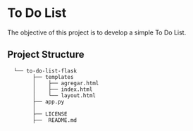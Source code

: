 # To Do List

The objective of this project is to develop a simple To Do List.

## **Project Structure**
      └── to-do-list-flask
            ├── templates
            │    ├── agregar.html
            │    ├── index.html
            │    └── layout.html
            ├── app.py
            │    
            ├── LICENSE
            ├──  README.md
